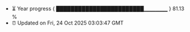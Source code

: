 - ⏳ Year progress { ████████████████████████▁▁▁▁▁▁ } 81.13 %
- ⏰ Updated on Fri, 24 Oct 2025 03:03:47 GMT


